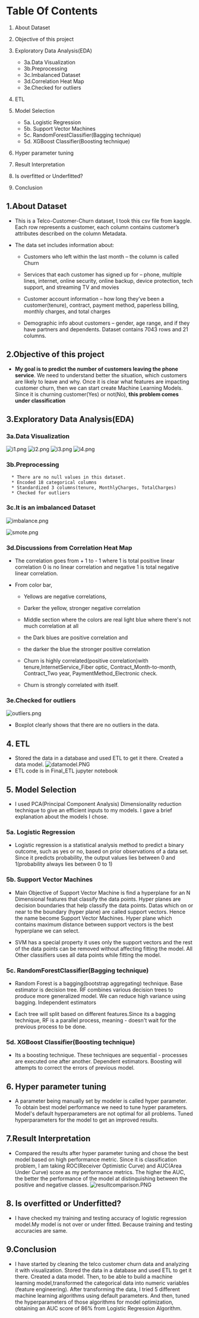 # Table Of Contents
1. About Dataset
2. Objective of this project
3. Exploratory Data Analysis(EDA)

      * 3a.Data Visualization
      * 3b.Preprocessing
      * 3c.Imbalanced Dataset
      * 3d.Correlation Heat Map
      * 3e.Checked for outliers
4. ETL
5. Model Selection
      * 5a. Logistic Regression
      * 5b. Support Vector Machines
      * 5c. RandomForestClassifier(Bagging technique)
      * 5d. XGBoost Classifier(Boosting technique)
6. Hyper parameter tuning
7. Result Interpretation
8. Is overfitted or Underfitted?
9. Conclusion


## 1.About Dataset
* This is a Telco-Customer-Churn dataset, I took this csv file from kaggle. Each row represents a customer, each column contains customer’s attributes described on the column Metadata.

* The data set includes information about:

    * Customers who left within the last month – the column is called Churn

    * Services that each customer has signed up for – phone, multiple lines, internet, online security, online backup, device protection, tech support, and streaming TV and movies

    * Customer account information – how long they’ve been a customer(tenure), contract, payment method, paperless billing, monthly charges, and total charges

    * Demographic info about customers – gender, age range, and if they have partners and dependents. Dataset contains 7043 rows and 21 columns.

## 2.Objective of this project

* **My goal is to predict the number of customers leaving the phone service**. We need to understand better the situation, which customers are likely to leave and why. Once it is clear what features are impacting customer churn, then we can start create Machine Learning Models. Since it is churning customer(Yes) or not(No), **this problem comes under classification**

## 3.Exploratory Data Analysis(EDA)
### 3a.Data Visualization
![i1.png](i1.png) ![i2.png](i2.png)  ![i3.png](i3.png) ![i4.png](i4.png)  

### 3b.Preprocessing
      * There are no null values in this dataset.
      * Encoded 18 categorical columns
      * Standardized 3 columns(tenure, MonthlyCharges, TotalCharges)
      * Checked for outliers

### 3c.It is an imbalanced Dataset
![imbalance.png](imbalance.png)

![smote.png](smote.png)

### 3d.Discussions from Correlation Heat Map
* The correlation goes from + 1 to - 1 where 1 is total positive linear correlation 0 is no linear correlation and negative 1 is total negative linear correlation.

* From color bar,

   * Yellows are negative correlations,

   * Darker the yellow, stronger negative correlation

   * Middle section where the colors are real light blue where there's not much correlation at all

   * the Dark blues are positive correlation and

   * the darker the blue the stronger positive correlation

   * Churn is highly correlated(positive correlation)with tenure,InternetService_Fiber optic, Contract_Month-to-month, Contract_Two year, PaymentMethod_Electronic check.

   * Churn is strongly correlated with itself.

### 3e.Checked for outliers
![outliers.png](outliers.png)
* Boxplot clearly shows that there are no outliers in the data.
## 4. ETL
   * Stored the data in a database and used ETL to get it there. Created a data model. 
    ![datamodel.PNG](datamodel.PNG)
   * ETL code is in Final_ETL jupyter notebook

## 5. Model Selection
   * I used PCA(Principal Component Analysis) Dimensionality reduction technique to give an efficient inputs to my models. I gave a brief explanation about the models I chose.
### 5a. Logistic Regression
   * Logistic regression is a statistical analysis method to predict a binary outcome, such as yes or no, based on prior observations of a data set.
Since it predicts probability, the output values lies between 0 and 1(probability always lies between 0 to 1)
          
### 5b. Support Vector Machines
   * Main Objective of Support Vector Machine is find a hyperplane for an N Dimensional features that classify the data points. Hyper planes are decision boundaries that help classify the data points. Datas which on or near to the boundary (hyper plane) are called support vectors. Hence the name become Support Vector Machines. Hyper plane which contains maximum distance between support vectors is the best hyperplane we can select.

   * SVM has a special property it uses only the support vectors and the rest of the data points can be removed without affecting fitting the model. All Other classifiers uses all data points while fitting the model.
     
### 5c. RandomForestClassifier(Bagging technique)
   * Random Forest is a bagging(bootstrap aggregating) technique. Base estimator is decision tree. RF combines various decision trees to produce more generalized model. We can reduce high variance using bagging. Independent estimators

   * Each tree will split based on different features.Since its a bagging technique, RF is a parallel process, meaning - doesn't wait for the previous process to be done.
     
### 5d. XGBoost Classifier(Boosting technique)
   * Its a boosting technique. These techniques are sequential - processes are executed one after another. Dependent estimators.
Boosting will attempts to correct the errors of previous model.

## 6. Hyper parameter tuning
   * A parameter being manually set by modeler is called hyper parameter. To obtain best model performance we need to tune hyper parameters.
Model's default hyperparameters are not optimal for all problems. Tuned hyperparameters for the model to get an improved results. 

## 7.Result Interpretation
   * Compared the results after hyper parameter tuning and chose the best model based on high performance metric. Since it is classification problem, I am taking ROC(Receiver Optimistic Curve) and AUC(Area Under Curve) score as my performance metrics. The higher the AUC, the better the performance of the model at distinguishing between the positive and negative classes.
    ![resultcomparison.PNG](resultcomparison.PNG)
## 8. Is overfitted or Underfitted?
   * I have checked my training and testing accuracy of logistic regression model.My model is not over or under fitted. Because
training and testing accuracies are same.
## 9.Conclusion
   * I have started by cleaning the telco customer churn data and analyzing it with visualization. Stored the data in a database and used ETL to get it there. Created a data model. Then, to be able to build a machine learning model,transformed the categorical data into numeric variables (feature engineering). After transforming the data, I tried 5 different machine learning algorithms using default parameters. And then, tuned the hyperparameters of those algorithms for model optimization, obtaining an AUC score of 86% from Logistic Regression Algorithm.
